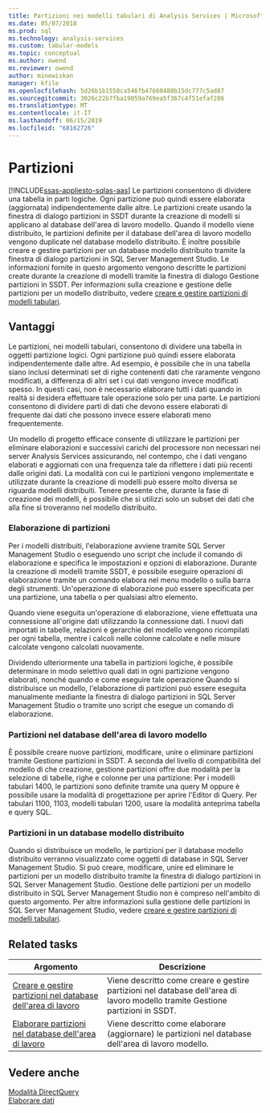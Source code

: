 ```yaml
---
title: Partizioni nei modelli tabulari di Analysis Services | Microsoft Docs
ms.date: 05/07/2018
ms.prod: sql
ms.technology: analysis-services
ms.custom: tabular-models
ms.topic: conceptual
ms.author: owend
ms.reviewer: owend
author: minewiskan
manager: kfile
ms.openlocfilehash: 5d26b1b1558ca546fb47660488b15dc777c5ad87
ms.sourcegitcommit: 3026c22b7fba19059a769ea5f367c4f51efaf286
ms.translationtype: MT
ms.contentlocale: it-IT
ms.lasthandoff: 06/15/2019
ms.locfileid: "68162726"
---
```

# <a name="partitions"></a>Partizioni
[!INCLUDE[ssas-appliesto-sqlas-aas](../../includes/ssas-appliesto-sqlas-aas.md)]
  Le partizioni consentono di dividere una tabella in parti logiche. Ogni partizione può quindi essere elaborata (aggiornata) indipendentemente dalle altre. Le partizioni create usando la finestra di dialogo partizioni in SSDT durante la creazione di modelli si applicano al database dell'area di lavoro modello. Quando il modello viene distribuito, le partizioni definite per il database dell'area di lavoro modello vengono duplicate nel database modello distribuito. È inoltre possibile creare e gestire partizioni per un database modello distribuito tramite la finestra di dialogo partizioni in SQL Server Management Studio.  Le informazioni fornite in questo argomento vengono descritte le partizioni create durante la creazione di modelli tramite la finestra di dialogo Gestione partizioni in SSDT. Per informazioni sulla creazione e gestione delle partizioni per un modello distribuito, vedere [creare e gestire partizioni di modelli tabulari](../../analysis-services/tabular-models/create-and-manage-tabular-model-partitions-ssas-tabular.md).  
  
##  <a name="bkmk_benefits"></a> Vantaggi  
 Le partizioni, nei modelli tabulari, consentono di dividere una tabella in oggetti partizione logici. Ogni partizione può quindi essere elaborata indipendentemente dalle altre. Ad esempio, è possibile che in una tabella siano inclusi determinati set di righe contenenti dati che raramente vengono modificati, a differenza di altri set i cui dati vengono invece modificati spesso. In questi casi, non è necessario elaborare tutti i dati quando in realtà si desidera effettuare tale operazione solo per una parte. Le partizioni consentono di dividere parti di dati che devono essere elaborati di frequente dai dati che possono invece essere elaborati meno frequentemente.  
  
 Un modello di progetto efficace consente di utilizzare le partizioni per eliminare elaborazioni e successivi carichi del processore non necessari nei server Analysis Services assicurando, nel contempo, che i dati vengano elaborati e aggiornati con una frequenza tale da riflettere i dati più recenti dalle origini dati. La modalità con cui le partizioni vengono implementate e utilizzate durante la creazione di modelli può essere molto diversa se riguarda modelli distribuiti. Tenere presente che, durante la fase di creazione dei modelli, è possibile che si utilizzi solo un subset dei dati che alla fine si troveranno nel modello distribuito.  
  
### <a name="processing-partitions"></a>Elaborazione di partizioni  
 Per i modelli distribuiti, l'elaborazione avviene tramite SQL Server Management Studio o eseguendo uno script che include il comando di elaborazione e specifica le impostazioni e opzioni di elaborazione. Durante la creazione di modelli tramite SSDT, è possibile eseguire operazioni di elaborazione tramite un comando elabora nel menu modello o sulla barra degli strumenti. Un'operazione di elaborazione può essere specificata per una partizione, una tabella o per qualsiasi altro elemento.  
  
 Quando viene eseguita un'operazione di elaborazione, viene effettuata una connessione all'origine dati utilizzando la connessione dati. I nuovi dati importati in tabelle, relazioni e gerarchie del modello vengono ricompilati per ogni tabella, mentre i calcoli nelle colonne calcolate e nelle misure calcolate vengono calcolati nuovamente.  
  
 Dividendo ulteriormente una tabella in partizioni logiche, è possibile determinare in modo selettivo quali dati in ogni partizione vengono elaborati, nonché quando e come eseguire tale operazione Quando si distribuisce un modello, l'elaborazione di partizioni può essere eseguita manualmente mediante la finestra di dialogo partizioni in SQL Server Management Studio o tramite uno script che esegue un comando di elaborazione.  
  
### <a name="partitions-in-the-model-workspace-database"></a>Partizioni nel database dell'area di lavoro modello  
 È possibile creare nuove partizioni, modificare, unire o eliminare partizioni tramite Gestione partizioni in SSDT. A seconda del livello di compatibilità del modello di che creazione, gestione partizioni offre due modalità per la selezione di tabelle, righe e colonne per una partizione: Per i modelli tabulari 1400, le partizioni sono definite tramite una query M oppure è possibile usare la modalità di progettazione per aprire l'Editor di Query. Per tabulari 1100, 1103, modelli tabulari 1200, usare la modalità anteprima tabella e query SQL. 
  
### <a name="partitions-in-a-deployed-model-database"></a>Partizioni in un database modello distribuito  
 Quando si distribuisce un modello, le partizioni per il database modello distribuito verranno visualizzato come oggetti di database in SQL Server Management Studio. Si può creare, modificare, unire ed eliminare le partizioni per un modello distribuito tramite la finestra di dialogo partizioni in SQL Server Management Studio. Gestione delle partizioni per un modello distribuito in SQL Server Management Studio non è compreso nell'ambito di questo argomento. Per altre informazioni sulla gestione delle partizioni in SQL Server Management Studio, vedere [creare e gestire partizioni di modelli tabulari](../../analysis-services/tabular-models/create-and-manage-tabular-model-partitions-ssas-tabular.md).  
  
##  <a name="bkmk_related_tasks"></a> Related tasks  
  
|Argomento|Descrizione|  
|-----------|-----------------|  
|[Creare e gestire partizioni nel database dell'area di lavoro](../../analysis-services/tabular-models/create-and-manage-partitions-in-the-workspace-database-ssas-tabular.md)|Viene descritto come creare e gestire partizioni nel database dell'area di lavoro modello tramite Gestione partizioni in SSDT.|  
|[Elaborare partizioni nel database dell'area di lavoro](../../analysis-services/tabular-models/process-partitions-in-the-workspace-database-ssas-tabular.md)|Viene descritto come elaborare (aggiornare) le partizioni nel database dell'area di lavoro modello.|  
  
## <a name="see-also"></a>Vedere anche  
 [Modalità DirectQuery](../../analysis-services/tabular-models/directquery-mode-ssas-tabular.md)   
 [Elaborare dati](../../analysis-services/tabular-models/process-data-ssas-tabular.md)  
  
  
